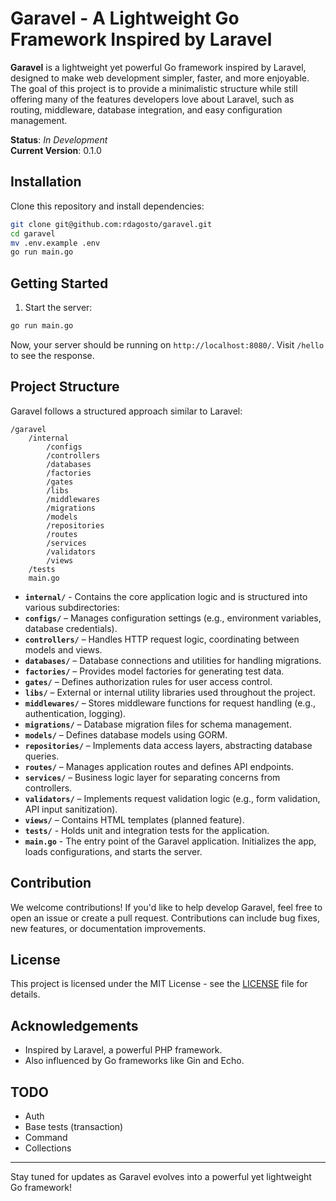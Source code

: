 # Garavel - A Lightweight Go Framework Inspired by Laravel

**Garavel** is a lightweight yet powerful Go framework inspired by Laravel, designed to make web development simpler, faster, and more enjoyable. The goal of this project is to provide a minimalistic structure while still offering many of the features developers love about Laravel, such as routing, middleware, database integration, and easy configuration management.

**Status**: _In Development_  
**Current Version**: 0.1.0

## Installation

Clone this repository and install dependencies:

```bash
git clone git@github.com:rdagosto/garavel.git
cd garavel
mv .env.example .env
go run main.go
```

## Getting Started

1. Start the server:

```bash
go run main.go
```

Now, your server should be running on `http://localhost:8080/`. Visit `/hello` to see the response.

## Project Structure

Garavel follows a structured approach similar to Laravel:

```
/garavel
    /internal
        /configs
        /controllers
        /databases
        /factories
        /gates
        /libs
        /middlewares
        /migrations
        /models
        /repositories
        /routes
        /services
        /validators
        /views
    /tests
    main.go
```

- **`internal/`** - Contains the core application logic and is structured into various subdirectories:
- **`configs/`** – Manages configuration settings (e.g., environment variables, database credentials).
- **`controllers/`** – Handles HTTP request logic, coordinating between models and views.
- **`databases/`** – Database connections and utilities for handling migrations.
- **`factories/`** – Provides model factories for generating test data.
- **`gates/`** – Defines authorization rules for user access control.
- **`libs/`** – External or internal utility libraries used throughout the project.
- **`middlewares/`** – Stores middleware functions for request handling (e.g., authentication, logging).
- **`migrations/`** – Database migration files for schema management.
- **`models/`** – Defines database models using GORM.
- **`repositories/`** – Implements data access layers, abstracting database queries.
- **`routes/`** – Manages application routes and defines API endpoints.
- **`services/`** – Business logic layer for separating concerns from controllers.
- **`validators/`** – Implements request validation logic (e.g., form validation, API input sanitization).
- **`views/`** – Contains HTML templates (planned feature).
- **`tests/`** - Holds unit and integration tests for the application.
- **`main.go`** - The entry point of the Garavel application. Initializes the app, loads configurations, and starts the server.

## Contribution

We welcome contributions! If you'd like to help develop Garavel, feel free to open an issue or create a pull request. Contributions can include bug fixes, new features, or documentation improvements.

## License

This project is licensed under the MIT License - see the [LICENSE](LICENSE) file for details.

## Acknowledgements

- Inspired by Laravel, a powerful PHP framework.
- Also influenced by Go frameworks like Gin and Echo.

## TODO

- Auth
- Base tests (transaction)
- Command
- Collections

---

Stay tuned for updates as Garavel evolves into a powerful yet lightweight Go framework!
